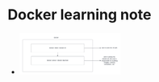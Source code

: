 # Docker learning note

- <img src="https://raw.githubusercontent.com/liulanze/cs-notes/main/notes/pics/docker1.png" width="200">
